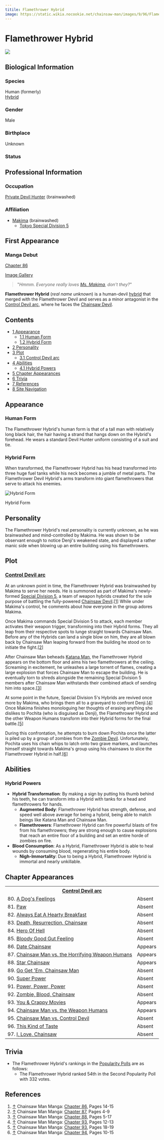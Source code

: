 ```yaml
---
titile: Flamethrower Hybrid
image: https://static.wikia.nocookie.net/chainsaw-man/images/9/96/Flamethrower_Hybrid_%28Human_Form%29.png
---
```


# Flamethrower Hybrid

[![](https://static.wikia.nocookie.net/chainsaw-man/images/9/96/Flamethrower_Hybrid_%28Human_Form%29.png/revision/latest/scale-to-width-down/346?cb=20220814180648)](https://static.wikia.nocookie.net/chainsaw-man/images/9/96/Flamethrower_Hybrid_%28Human_Form%29.png/revision/latest?cb=20220814180648)

## Biological Information

### Species

Human (formerly)  
[Hybrid](/wiki/Hybrid "Hybrid")

### Gender

Male

### Birthplace

Unknown

### Status

## Professional Information

### Occupation

[Private Devil Hunter](/wiki/Devil_Hunter#Private_Sector_Devil_Hunters "Devil Hunter") (brainwashed)

### Affiliation

-   [Makima](/wiki/Makima "Makima") (brainwashed)
    -   [Tokyo Special Division 5](/wiki/Tokyo_Special_Division_5 "Tokyo Special Division 5")

## First Appearance

### Manga Debut

[Chapter 86](/wiki/Chapter_86 "Chapter 86")

[Image Gallery](/wiki/Flamethrower_Hybrid/Image_Gallery "Flamethrower Hybrid/Image Gallery")

> "_Hmmm. Everyone really loves [Ms. Makima](/wiki/Pochita "Pochita"), don't they?_"

**Flamethrower Hybrid** (_real name unknown_) is a human-devil [hybrid](/wiki/Hybrid "Hybrid") that merged with the Flamethrower Devil and serves as a minor antagonist in the [Control Devil arc](/wiki/Control_Devil_arc "Control Devil arc"), where he faces the [Chainsaw Devil](/wiki/Pochita "Pochita").

## Contents

-   [1 Appearance](#Appearance)
    -   [1.1 Human Form](#Human_Form)
    -   [1.2 Hybrid Form](#Hybrid_Form)
-   [2 Personality](#Personality)
-   [3 Plot](#Plot)
    -   [3.1 Control Devil arc](#Control_Devil_arc)
-   [4 Abilities](#Abilities)
    -   [4.1 Hybrid Powers](#Hybrid_Powers)
-   [5 Chapter Appearances](#Chapter_Appearances)
-   [6 Trivia](#Trivia)
-   [7 References](#References)
-   [8 Site Navigation](#Site_Navigation)

## Appearance

### Human Form

The Flamethrower Hybrid's human form is that of a tall man with relatively long black hair, the hair having a strand that hangs down on the Hybrid's forehead. He wears a standard Devil Hunter uniform consisting of a suit and tie.

### Hybrid Form

When transformed, the Flamethrower Hybrid has his head transformed into three huge fuel tanks while his neck becomes a jumble of metal parts. The Flamethrower Devil Hybrid's arms transform into giant flamethrowers that serve to attack his enemies.

![Hybrid Form](https://static.wikia.nocookie.net/chainsaw-man/images/0/06/Flamethrower_Hybrid.png "Flamethrower Hybrid.png")

Hybrid Form

## Personality

The Flamethrower Hybrid's real personality is currently unknown, as he was brainwashed and mind-controlled by Makima. He was shown to be observant enough to notice Denji's weakened state, and displayed a rather manic side when blowing up an entire building using his flamethrowers.

## Plot

### [Control Devil arc](/wiki/Control_Devil_arc "Control Devil arc")

At an unknown point in time, the Flamethrower Hybrid was brainwashed by Makima to serve her needs. He is summoned as part of Makima's newly-formed [Special Division 5](/wiki/Tokyo_Special_Division_5 "Tokyo Special Division 5"), a team of weapon hybrids created for the sole purpose of battling the fully-powered [Chainsaw Devil](/wiki/Chainsaw_Devil "Chainsaw Devil").[\[1\]](#cite_note-Ch86Pg14-15-1) While under Makima's control, he comments about how everyone in the group adores Makima.

Once Makima commands Special Division 5 to attack, each member activates their weapon trigger, transforming into their Hybrid forms. They all leap from their respective spots to lunge straight towards Chainsaw Man. Before any of the Hybrids can land a single blow on him, they are all blown back by Chainsaw Man leaping forward from the building he stood on to initiate the fight.[\[2\]](#cite_note-Ch87Pg4-9-2)

After Chainsaw Man beheads [Katana Man](/wiki/Katana_Man "Katana Man"), the Flamethrower Hybrid appears on the bottom floor and aims his two flamethrowers at the ceiling. Screaming in excitement, he unleashes a large torrent of flames, creating a large explosion that forces Chainsaw Man to escape the building. He is eventually torn to shreds alongside the remaining Special Division 5 members after Chainsaw Man withstands their combined attack of sending him into space.[\[3\]](#cite_note-Ch88Pg5-17-3)

At some point in the future, Special Division 5's Hybrids are revived once more by Makima, who brings them all to a graveyard to confront Denji.[\[4\]](#cite_note-Ch93Pg12-13-4) Once Makima finishes monologuing her thoughts of erasing anything she dislikes to Pochita (who is disguised as Denji), the Flamethrower Hybrid and the other Weapon Humans transform into their Hybrid forms for the final battle.[\[5\]](#cite_note-Ch93Pg18-19-5)

During this confrontation, he attempts to burn down Pochita once the latter is piled up by a group of zombies from the [Zombie Devil](/wiki/Zombie_Devil "Zombie Devil"). Unfortunately, Pochita uses his chain whips to latch onto two grave markers, and launches himself straight towards Makima's group using his chainsaws to slice the Flamethrower Hybrid in half.[\[6\]](#cite_note-Ch94Pg10-15-6)

## Abilities

### Hybrid Powers

-   **Hybrid Transformation**: By making a sign by putting his thumb behind his teeth, he can transform into a Hybrid with tanks for a head and flamethrowers for hands.
    -   **Augmented Body**: Flamethrower Hybrid has strength, defense, and speed well above average for being a hybrid, being able to match beings like Katana Man and Chainsaw Man.
    -   **Flamethrowers**: Flamethrower Hybrid can fire powerful blasts of fire from his flamethrowers; they are strong enough to cause explosions that reach an entire floor of a building and set an entire horde of zombies on fire.
-   **Blood Consumption**: As a Hybrid, Flamethrower Hybrid is able to heal wounds by consuming blood, regenerating his entire body.
    -   **Nigh-Immortality**: Due to being a Hybrid, Flamethrower Hybrid is immortal and nearly unkillable.

## Chapter Appearances

<table><tbody><tr><th colspan="2"><center><a href="/wiki/Control_Devil_arc" title="Control Devil arc"><span>Control Devil arc</span></a></center></th></tr><tr><td>80. <a href="/wiki/Chapter_80" title="Chapter 80">A Dog's Feelings</a></td><td><span>Absent</span></td></tr><tr><td>81. <a href="/wiki/Chapter_81" title="Chapter 81">Paw</a></td><td><span>Absent</span></td></tr><tr><td>82. <a href="/wiki/Chapter_82" title="Chapter 82">Always Eat A Hearty Breakfast</a></td><td><span>Absent</span></td></tr><tr><td>83. <a href="/wiki/Chapter_83" title="Chapter 83">Death, Resurrection, Chainsaw</a></td><td><span>Absent</span></td></tr><tr><td>84. <a href="/wiki/Chapter_84" title="Chapter 84">Hero Of Hell</a></td><td><span>Absent</span></td></tr><tr><td>85. <a href="/wiki/Chapter_85" title="Chapter 85">Bloody Good Gut Feeling</a></td><td><span>Absent</span></td></tr><tr><td>86. <a href="/wiki/Chapter_86" title="Chapter 86">Date Chainsaw</a></td><td><span>Appears</span></td></tr><tr><td>87. <a href="/wiki/Chapter_87" title="Chapter 87">Chainsaw Man vs. the Horrifying Weapon Humans</a></td><td><span>Appears</span></td></tr><tr><td>88. <a href="/wiki/Chapter_88" title="Chapter 88">Star Chainsaw</a></td><td><span>Appears</span></td></tr><tr><td>89. <a href="/wiki/Chapter_89" title="Chapter 89">Go Get 'Em, Chainsaw Man</a></td><td><span>Absent</span></td></tr><tr><td>90. <a href="/wiki/Chapter_90" title="Chapter 90">Super Power</a></td><td><span>Absent</span></td></tr><tr><td>91. <a href="/wiki/Chapter_91" title="Chapter 91">Power, Power, Power</a></td><td><span>Absent</span></td></tr><tr><td>92. <a href="/wiki/Chapter_92" title="Chapter 92">Zombie, Blood, Chainsaw</a></td><td><span>Absent</span></td></tr><tr><td>93. <a href="/wiki/Chapter_93" title="Chapter 93">You &amp; Crappy Movies</a></td><td><span>Appears</span></td></tr><tr><td>94. <a href="/wiki/Chapter_94" title="Chapter 94">Chainsaw Man vs. the Weapon Humans</a></td><td><span>Appears</span></td></tr><tr><td>95. <a href="/wiki/Chapter_95" title="Chapter 95">Chainsaw Man vs. Control Devil</a></td><td><span>Absent</span></td></tr><tr><td>96. <a href="/wiki/Chapter_96" title="Chapter 96">This Kind of Taste</a></td><td><span>Absent</span></td></tr><tr><td>97. <a href="/wiki/Chapter_97" title="Chapter 97">I, Love, Chainsaw</a></td><td><span>Absent</span></td></tr></tbody></table>

## Trivia

-   The Flamethrower Hybrid's rankings in the [Popularity Polls](/wiki/Popularity_Polls "Popularity Polls") are as follows:
    -   The Flamethrower Hybrid ranked 54th in the Second Popularity Poll with 332 votes.

## References

1.  [↑](#cite_ref-Ch86Pg14-15_1-0) Chainsaw Man Manga: [Chapter 86](/wiki/Chapter_86 "Chapter 86"), Pages 14-15
2.  [↑](#cite_ref-Ch87Pg4-9_2-0) Chainsaw Man Manga: [Chapter 87](/wiki/Chapter_87 "Chapter 87"), Pages 4-9
3.  [↑](#cite_ref-Ch88Pg5-17_3-0) Chainsaw Man Manga: [Chapter 88](/wiki/Chapter_88 "Chapter 88"), Pages 5-17
4.  [↑](#cite_ref-Ch93Pg12-13_4-0) Chainsaw Man Manga: [Chapter 93](/wiki/Chapter_93 "Chapter 93"), Pages 12-13
5.  [↑](#cite_ref-Ch93Pg18-19_5-0) Chainsaw Man Manga: [Chapter 93](/wiki/Chapter_93 "Chapter 93"), Pages 18-19
6.  [↑](#cite_ref-Ch94Pg10-15_6-0) Chainsaw Man Manga: [Chapter 94](/wiki/Chapter_94 "Chapter 94"), Pages 10-15